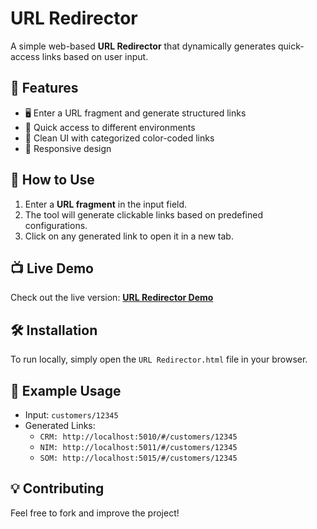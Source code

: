 # URL Redirector

A simple web-based **URL Redirector** that dynamically generates quick-access links based on user input.

## 🚀 Features
- 🖥️ Enter a URL fragment and generate structured links
- 🔗 Quick access to different environments
- 🎨 Clean UI with categorized color-coded links
- 📱 Responsive design

## 📜 How to Use
1. Enter a **URL fragment** in the input field.
2. The tool will generate clickable links based on predefined configurations.
3. Click on any generated link to open it in a new tab.

## 📺 Live Demo
Check out the live version: **[URL Redirector Demo](https://vr-malaadin.github.io/URL-Redirector/)**

## 🛠️ Installation
To run locally, simply open the `URL Redirector.html` file in your browser.

## 📌 Example Usage
- Input: `customers/12345`
- Generated Links:
  - `CRM: http://localhost:5010/#/customers/12345`
  - `NIM: http://localhost:5011/#/customers/12345`
  - `SOM: http://localhost:5015/#/customers/12345`

## 💡 Contributing
Feel free to fork and improve the project!

